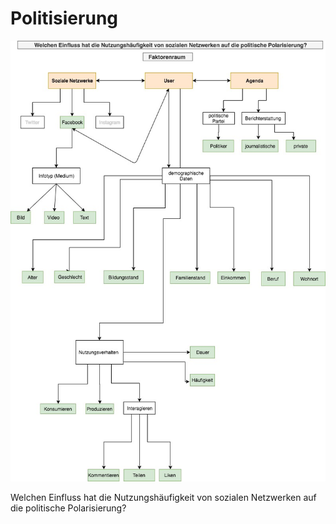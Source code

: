 # Politisierung


![tooltip](images/Faktorenraum.jpg)


Welchen Einfluss hat die Nutzungshäufigkeit von sozialen Netzwerken auf die politische Polarisierung?
